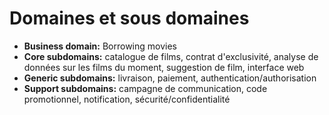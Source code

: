 # Domaines et sous domaines
- **Business domain:** Borrowing movies
- **Core subdomains:** catalogue de films, contrat d'exclusivité, analyse de données sur les films du moment, suggestion de film, interface web
- **Generic subdomains:** livraison, paiement, authentication/authorisation
- **Support subdomains:** campagne de communication, code promotionnel, notification, sécurité/confidentialité